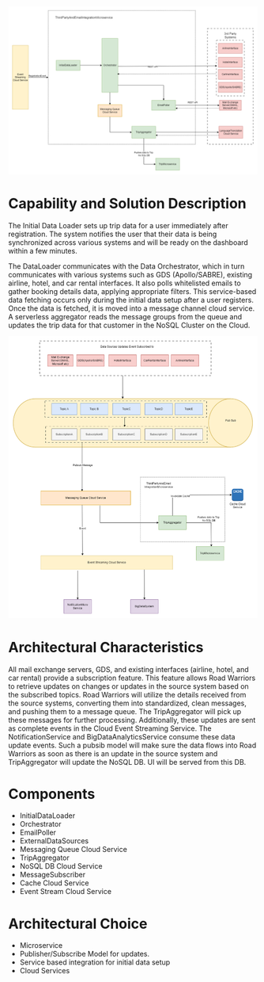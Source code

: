 
![Initial Data Loader](./../Diagrams/IndividualComponentDiagrams/InitialDataLoader.drawio.png)

# Capability and Solution Description

The Initial Data Loader sets up trip data for a user immediately after registration. The system notifies the user that their data is being synchronized across various systems and will be ready on the dashboard within a few minutes.

The DataLoader communicates with the Data Orchestrator, which in turn communicates with various systems such as GDS (Apollo/SABRE), existing airline, hotel, and car rental interfaces. It also polls whitelisted emails to gather booking details data, applying appropriate filters. This service-based data fetching occurs only during the initial data setup after a user registers. Once the data is fetched, it is moved into a message channel cloud service. A serverless aggregator reads the message groups from the queue and updates the trip data for that customer in the NoSQL Cluster on the Cloud. 



![Data Updates](./../Diagrams/IndividualComponentDiagrams/DataUpdatesConsumer.drawio.png)


# Architectural Characteristics

All mail exchange servers, GDS, and existing interfaces (airline, hotel, and car rental) provide a subscription feature. This feature allows Road Warriors to retrieve updates on changes or updates in the source system based on the subscribed topics. Road Warriors will utilize the details received from the source systems, converting them into standardized, clean messages, and pushing them to a message queue. The TripAggregator will pick up these messages for further processing. Additionally, these updates are sent as complete events in the Cloud Event Streaming Service. The NotificationService and BigDataAnalyticsService consume these data update events. Such a pubsib model will make sure the data flows into Road Warriors as soon as there is an update in the source system and TripAggregator will update the NoSQL DB. UI will be served from this DB. 

# Components
- InitialDataLoader
- Orchestrator
- EmailPoller
- ExternalDataSources
- Messaging Queue Cloud Service
- TripAggregator
- NoSQL DB Cloud Service
- MessageSubscriber
- Cache Cloud Service
- Event Stream Cloud Service


# Architectural Choice
- Microservice
- Publisher/Subscribe Model for updates.
- Service based integration for initial data setup
- Cloud Services

